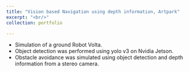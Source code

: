 ```yaml
---
title: "Vision based Navigation using depth information, Artpark"
excerpt: "<br/>"
collection: portfolio

---
```


* Simulation of a ground Robot Volta.
* Object detection was performed using yolo v3 on Nvidia Jetson.
* Obstacle avoidance was simulated using object detection and depth information from a stereo camera.



